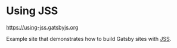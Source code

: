# Using JSS

https://using-jss.gatsbyjs.org

Example site that demonstrates how to build Gatsby sites
with [JSS](http://cssinjs.org/).
